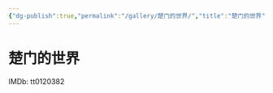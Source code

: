 ```yaml
---
{"dg-publish":true,"permalink":"/gallery/楚门的世界/","title":"楚门的世界","created":"2025-05-31T16:08:21.683+08:00"}
---
```



# 楚门的世界

IMDb: tt0120382
